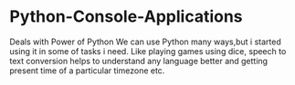 # Python-Console-Applications
Deals with Power of Python
We can use Python many ways,but i started using it in some of tasks i need.
Like playing games using dice, speech to text conversion helps to understand any language better and getting present time of a particular timezone etc.
